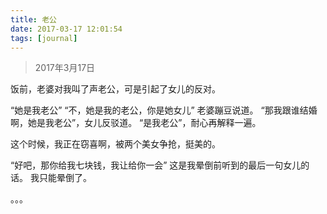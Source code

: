 ```yaml
---
title: 老公
date: 2017-03-17 12:01:54
tags: [journal]
---
```


> 2017年3月17日

饭前，老婆对我叫了声老公，可是引起了女儿的反对。

“她是我老公”
“不，她是我的老公，你是她女儿” 老婆蹦豆说道。
“那我跟谁结婚啊，她是我老公”，女儿反驳道。
“是我老公”，耐心再解释一遍。

这个时候，我正在窃喜啊，被两个美女争抢，挺美的。

“好吧，那你给我七块钱，我让给你一会”
这是我晕倒前听到的最后一句女儿的话。
我只能晕倒了。

。。。
